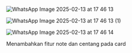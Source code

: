 ![WhatsApp Image 2025-02-13 at 17 46 13](https://github.com/user-attachments/assets/a8558652-3f82-42e7-a3cf-b21e4bb2473f)


![WhatsApp Image 2025-02-13 at 17 46 13 (1)](https://github.com/user-attachments/assets/82560787-d756-49a6-980a-9cedca3dc8ee)


![WhatsApp Image 2025-02-13 at 17 46 14](https://github.com/user-attachments/assets/e537bd19-c9bf-414e-95fd-a54130b51cdd)


Menambahkan fitur note dan centang pada card
